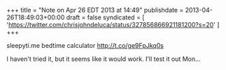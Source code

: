 +++
title = "Note on Apr 26 EDT 2013 at 14:49"
publishdate = 2013-04-26T18:49:03+00:00
draft = false
syndicated = [ 'https://twitter.com/chrisjohndeluca/status/327856866921181200?s=20' ]
+++

sleepyti.me bedtime calculator http://t.co/ge9FpJkq0s

I haven't tried it, but it seems like it would work. I'll test it out Mon…
